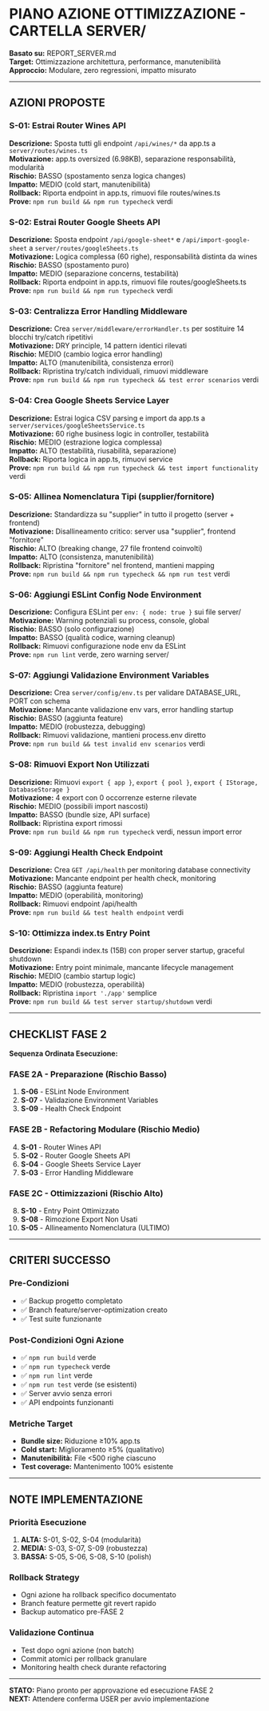 # PIANO AZIONE OTTIMIZZAZIONE - CARTELLA SERVER/

**Basato su:** REPORT_SERVER.md  
**Target:** Ottimizzazione architettura, performance, manutenibilità  
**Approccio:** Modulare, zero regressioni, impatto misurato

---

## AZIONI PROPOSTE

### S-01: Estrai Router Wines API
**Descrizione:** Sposta tutti gli endpoint `/api/wines/*` da app.ts a `server/routes/wines.ts`  
**Motivazione:** app.ts oversized (6.98KB), separazione responsabilità, modularità  
**Rischio:** BASSO (spostamento senza logica changes)  
**Impatto:** MEDIO (cold start, manutenibilità)  
**Rollback:** Riporta endpoint in app.ts, rimuovi file routes/wines.ts  
**Prove:** `npm run build && npm run typecheck` verdi

### S-02: Estrai Router Google Sheets API  
**Descrizione:** Sposta endpoint `/api/google-sheet*` e `/api/import-google-sheet` a `server/routes/googleSheets.ts`  
**Motivazione:** Logica complessa (60 righe), responsabilità distinta da wines  
**Rischio:** BASSO (spostamento puro)  
**Impatto:** MEDIO (separazione concerns, testabilità)  
**Rollback:** Riporta endpoint in app.ts, rimuovi file routes/googleSheets.ts  
**Prove:** `npm run build && npm run typecheck` verdi

### S-03: Centralizza Error Handling Middleware
**Descrizione:** Crea `server/middleware/errorHandler.ts` per sostituire 14 blocchi try/catch ripetitivi  
**Motivazione:** DRY principle, 14 pattern identici rilevati  
**Rischio:** MEDIO (cambio logica error handling)  
**Impatto:** ALTO (manutenibilità, consistenza errori)  
**Rollback:** Ripristina try/catch individuali, rimuovi middleware  
**Prove:** `npm run build && npm run typecheck && test error scenarios` verdi

### S-04: Crea Google Sheets Service Layer
**Descrizione:** Estrai logica CSV parsing e import da app.ts a `server/services/googleSheetsService.ts`  
**Motivazione:** 60 righe business logic in controller, testabilità  
**Rischio:** MEDIO (estrazione logica complessa)  
**Impatto:** ALTO (testabilità, riusabilità, separazione)  
**Rollback:** Riporta logica in app.ts, rimuovi service  
**Prove:** `npm run build && npm run typecheck && test import functionality` verdi

### S-05: Allinea Nomenclatura Tipi (supplier/fornitore)
**Descrizione:** Standardizza su "supplier" in tutto il progetto (server + frontend)  
**Motivazione:** Disallineamento critico: server usa "supplier", frontend "fornitore"  
**Rischio:** ALTO (breaking change, 27 file frontend coinvolti)  
**Impatto:** ALTO (consistenza, manutenibilità)  
**Rollback:** Ripristina "fornitore" nel frontend, mantieni mapping  
**Prove:** `npm run build && npm run typecheck && npm run test` verdi

### S-06: Aggiungi ESLint Config Node Environment
**Descrizione:** Configura ESLint per `env: { node: true }` sui file server/  
**Motivazione:** Warning potenziali su process, console, global  
**Rischio:** BASSO (solo configurazione)  
**Impatto:** BASSO (qualità codice, warning cleanup)  
**Rollback:** Rimuovi configurazione node env da ESLint  
**Prove:** `npm run lint` verde, zero warning server/

### S-07: Aggiungi Validazione Environment Variables
**Descrizione:** Crea `server/config/env.ts` per validare DATABASE_URL, PORT con schema  
**Motivazione:** Mancante validazione env vars, error handling startup  
**Rischio:** BASSO (aggiunta feature)  
**Impatto:** MEDIO (robustezza, debugging)  
**Rollback:** Rimuovi validazione, mantieni process.env diretto  
**Prove:** `npm run build && test invalid env scenarios` verdi

### S-08: Rimuovi Export Non Utilizzati
**Descrizione:** Rimuovi `export { app }`, `export { pool }`, `export { IStorage, DatabaseStorage }`  
**Motivazione:** 4 export con 0 occorrenze esterne rilevate  
**Rischio:** MEDIO (possibili import nascosti)  
**Impatto:** BASSO (bundle size, API surface)  
**Rollback:** Ripristina export rimossi  
**Prove:** `npm run build && npm run typecheck` verdi, nessun import error

### S-09: Aggiungi Health Check Endpoint
**Descrizione:** Crea `GET /api/health` per monitoring database connectivity  
**Motivazione:** Mancante endpoint per health check, monitoring  
**Rischio:** BASSO (aggiunta feature)  
**Impatto:** MEDIO (operabilità, monitoring)  
**Rollback:** Rimuovi endpoint /api/health  
**Prove:** `npm run build && test health endpoint` verdi

### S-10: Ottimizza index.ts Entry Point
**Descrizione:** Espandi index.ts (15B) con proper server startup, graceful shutdown  
**Motivazione:** Entry point minimale, mancante lifecycle management  
**Rischio:** MEDIO (cambio startup logic)  
**Impatto:** MEDIO (robustezza, operabilità)  
**Rollback:** Ripristina `import './app'` semplice  
**Prove:** `npm run build && test server startup/shutdown` verdi

---

## CHECKLIST FASE 2

**Sequenza Ordinata Esecuzione:**

### FASE 2A - Preparazione (Rischio Basso)
1. **S-06** - ESLint Node Environment  
2. **S-07** - Validazione Environment Variables
3. **S-09** - Health Check Endpoint

### FASE 2B - Refactoring Modulare (Rischio Medio)  
4. **S-01** - Router Wines API
5. **S-02** - Router Google Sheets API  
6. **S-04** - Google Sheets Service Layer
7. **S-03** - Error Handling Middleware

### FASE 2C - Ottimizzazioni (Rischio Alto)
8. **S-10** - Entry Point Ottimizzato
9. **S-08** - Rimozione Export Non Usati  
10. **S-05** - Allineamento Nomenclatura (ULTIMO)

---

## CRITERI SUCCESSO

### Pre-Condizioni
- ✅ Backup progetto completato
- ✅ Branch feature/server-optimization creato
- ✅ Test suite funzionante

### Post-Condizioni Ogni Azione
- ✅ `npm run build` verde
- ✅ `npm run typecheck` verde  
- ✅ `npm run lint` verde
- ✅ `npm run test` verde (se esistenti)
- ✅ Server avvio senza errori
- ✅ API endpoints funzionanti

### Metriche Target
- **Bundle size:** Riduzione ≥10% app.ts
- **Cold start:** Miglioramento ≥5% (qualitativo)
- **Manutenibilità:** File <500 righe ciascuno
- **Test coverage:** Mantenimento 100% esistente

---

## NOTE IMPLEMENTAZIONE

### Priorità Esecuzione
1. **ALTA:** S-01, S-02, S-04 (modularità)
2. **MEDIA:** S-03, S-07, S-09 (robustezza)  
3. **BASSA:** S-05, S-06, S-08, S-10 (polish)

### Rollback Strategy
- Ogni azione ha rollback specifico documentato
- Branch feature permette git revert rapido
- Backup automatico pre-FASE 2

### Validazione Continua
- Test dopo ogni azione (non batch)
- Commit atomici per rollback granulare
- Monitoring health check durante refactoring

---

**STATO:** Piano pronto per approvazione ed esecuzione FASE 2  
**NEXT:** Attendere conferma USER per avvio implementazione

